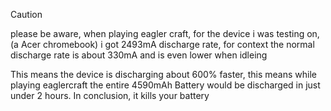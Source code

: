 > [!CAUTION]
>please be aware, when playing eagler craft, for the device i was testing on, (a Acer chromebook) i got 2493mA discharge rate, for context the normal discharge rate is about 330mA and is even lower when idleing
>
>This means the device is discharging about 600% faster, this means while playing eaglercraft the entire 4590mAh Battery would be discharged in just under 2 hours.
>In conclusion, it kills your battery

